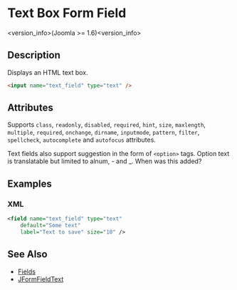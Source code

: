 # Text Box Form Field

<version_info>(Joomla &gt;= 1.6)<version_info>

## Description

Displays an HTML text box.

```html
<input name="text_field" type="text" />
```

## Attributes

Supports `class`, `readonly`, `disabled`, `required`, `hint`, `size`, `maxlength`, `multiple`, `required`, `onchange`,
`dirname`, `inputmode`, `pattern`, `filter`, `spellcheck`, `autocomplete` and `autofocus` attributes.

Text fields also support suggestion in the form of `<option>` tags.
Option text is translatable but limited to alnum, - and _.
When was this added?

## Examples

### XML

```xml
<field name="text_field" type="text"
    default="Some text"
    label="Text to save" size="10" />
```

## See Also

* [Fields](#/en/cms/platform/form/fields.md)
* [JFormFieldText](http://api.joomla.org/cms-3/classes/JFormFieldText.html)
